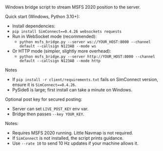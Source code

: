 Windows bridge script to stream MSFS 2020 position to the server.

Quick start (Windows, Python 3.10+):

- Install dependencies:
- `pip install SimConnect==0.4.26 websockets requests`
- Run in WebSocket mode (recommended):
  - `python msfs_bridge.py --server ws://YOUR_HOST:8000 --channel default --callsign N123AB --mode ws`
- Or HTTP mode (simpler, slightly more overhead):
  - `python msfs_bridge.py --server http://YOUR_HOST:8000 --channel default --callsign N123AB --mode http`

Notes

- If `pip install -r client/requirements.txt` fails on SimConnect version, ensure it is `SimConnect==0.4.26`.
- PySide6 is large; first install can take a minute on Windows.

Optional post key for secured posting:

- Server can set `LIVE_POST_KEY` env var.
- Bridge then passes `--key YOUR_KEY`.

Notes:

- Requires MSFS 2020 running. Little Navmap is not required.
- If `SimConnect` is not installed, the script prints guidance.
- Use `--rate 10` to send 10 Hz updates if your machine allows it.
